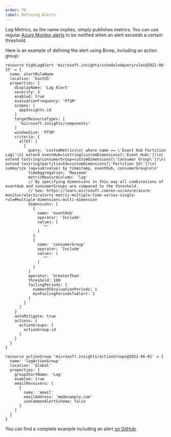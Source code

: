 ```yaml
--- 
order: 70
label: Defining Alerts
---
```


_Lag Metrics_, as the name implies, simply publishes metrics. You can 
use regular [Azure Monitor alerts](https://learn.microsoft.com/en-us/azure/azure-monitor/alerts/alerts-overview) 
to be notified when an alert exceeds a certain threshold.

Here is an example of defining the alert using Bicep, including an action group:

```bicep
resource highLagAlert 'microsoft.insights/scheduledqueryrules@2022-06-15' = {
  name: alertRuleName
  location: 'EastUS'
  properties: {
    displayName: 'Lag Alert'
    severity: 3
    enabled: true
    evaluationFrequency: 'PT1M'
    scopes: [
      appInsights.id
    ]
    targetResourceTypes: [
      'microsoft.insights/components'
    ]
    windowSize: 'PT5M'
    criteria: {
      allOf: [
        {
          query: 'customMetrics\n| where name == \'Event Hub Partition Lag\'\n| extend eventHub=tostring(customDimensions[\'Event Hub\'])\n| extend tostring(consumerGroup=customDimensions[\'Consumer Group\'])\n| extend tostring(partitionId=customDimensions[\'Partition Id\'])\n| summarize lag=sum(value) by timestamp, eventHub, consumerGroup\n\n'
          timeAggregation: 'Maximum'
          metricMeasureColumn: 'lag'
          // By specifying dimensions in this way all combinations of eventHub and consumerGroups are compared to the threshold.
          // See: https://learn.microsoft.com/en-us/azure/azure-monitor/alerts/alerts-metric-multiple-time-series-single-rule#multiple-dimensions-multi-dimension
          dimensions: [
            {
              name: 'eventHub'
              operator: 'Include'
              values: [
                '*'
              ]
            }
            {
              name: 'consumerGroup'
              operator: 'Include'
              values: [
                '*'
              ]
            }
          ]
          operator: 'GreaterThan'
          threshold: 100
          failingPeriods: {
            numberOfEvaluationPeriods: 1
            minFailingPeriodsToAlert: 1
          }
        }
      ]
    }
    autoMitigate: true
    actions: {
      actionGroups: [
        actionGroup.id
      ]
    }
  }
}

resource actionGroup 'microsoft.insights/actionGroups@2022-06-01' = {
  name: 'lagActionGroup'
  location: 'Global'
  properties: {
    groupShortName: 'Lag'
    enabled: true
    emailReceivers: [
      {
        name: 'email'
        emailAddress: 'me@example.com'
        useCommonAlertSchema: false
      }
    ]
  }
}
```
 You can find a complete example including an alert [on GitHub](https://github.com/huditech/lag-metrics-sample).
